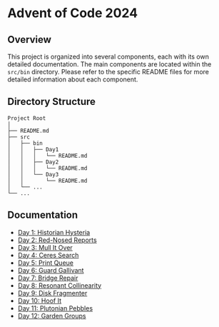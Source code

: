 # Advent of Code 2024

## Overview

This project is organized into several components, each with its own detailed documentation. The main components are located within the `src/bin` directory. Please refer to the specific README files for more detailed information about each component.

## Directory Structure

```
Project Root
│
├── README.md
├── src
│   ├── bin
│   │   ├── Day1
│   │   │   └── README.md
│   │   ├── Day2
│   │   │   └── README.md
│   │   └── Day3
│   │       └── README.md
│   └── ...
└── ...
```

## Documentation

* [Day 1: Historian Hysteria](src/bin/day1/README.md)
* [Day 2: Red-Nosed Reports](src/bin/day2/README.md)
* [Day 3: Mull It Over](src/bin/day3/README.md)
* [Day 4: Ceres Search](src/bin/day4/README.md)
* [Day 5: Print Queue](src/bin/day5/README.md)
* [Day 6: Guard Gallivant](src/bin/day6/README.md)
* [Day 7: Bridge Repair](src/bin/day7/README.md)
* [Day 8: Resonant Collinearity](src/bin/day8/README.md)
* [Day 9: Disk Fragmenter](src/bin/day9/README.md)
* [Day 10: Hoof It](src/bin/day10/README.md)
* [Day 11: Plutonian Pebbles](src/bin/day11/README.md)
* [Day 12: Garden Groups](src/bin/day12/README.md)
